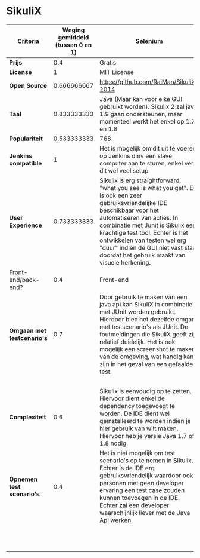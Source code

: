 # SikuliX


| **Criteria**                 | **Weging gemiddeld (tussen 0 en 1)** | **Selenium**                                                                                                                                                                                                                                                                                                                                                              | **Waarde** | **Gewogen Waarde** |
|--------------------------|----------------------------------|-----------------------------------------------------------------------------------------------------------------------------------------------------------------------------------------------------------------------------------------------------------------------------------------------------------------------------------------------------------------------|--------|----------------|
| **Prijs**                    | 0.4                              | Gratis                                                                                                                                                                                                                                                                                                                                                                | 10     | 4              |
| **License**                  | 1                                | MIT License                                                                                                                                                                                                                                                                                                                                                           | 10     | 10             |
| **Open Source**              | 0.666666667                      | https://github.com/RaiMan/SikuliX-2014                                                                                                                                                                                                                                                                                                                                | 10     | 6.66666667     |
| **Taal**                     | 0.833333333                      | Java (Maar kan voor elke GUI   gebruikt worden). Sikulix 2 zal java 1.9 gaan ondersteunen, maar momenteel   werkt het enkel op 1.7 en 1.8                                                                                                                                                                                                                             | 8      | 6.666666664    |
| **Populariteit**             | 0.533333333                      | 768                                                                                                                                                                                                                                                                                                                                                                   | 7      | 3.733333331    |
| **Jenkins compatible**       | 1                                | Het is mogelijk om dit uit te   voeren op Jenkins dmv een slave computer aan te sturen, enkel vergt dit wel   veel setup                                                                                                                                                                                                                                              | 4      | 4              |
| **User Experience**          | 0.733333333                      | Sikulix is erg straightforward,   "what you see is what you get". Er is ook een zeer   gebruiksvriendelijke IDE beschikbaar voor het automatiseren van acties. In   combinatie met Junit is Sikulix een krachtige test tool. Echter is het   ontwikkelen van testen wel erg "duur" indien  de GUI niet vast staat doordat het gebruik   maakt van visuele herkening.  | 6      | 4.399999998    |
| Front-end/back-end?      | 0.4                              | Front-end                                                                                                                                                                                                                                                                                                                                                             | 5      | 2              |
| **Omgaan met testcenario's** | 0.7                              | Door gebruik te maken van een   java api kan SikuliX in combinatie met JUnit worden gebruikt. Hierdoor bied   het dezelfde omgang met testscenario's als JUnit. De foutmeldingen die   SikuliX geeft zijn relatief duidelijk. Het is ook mogelijk een screenshot te maken   van de omgeving, wat handig kan zijn in het geval van een gefaalde test.                  | 8      | 5.6            |
|                          |                                  |                                                                                                                                                                                                                                                                                                                                                                       | 0      |                |
| **Complexiteit**             | 0.6                              | Sikulix is eenvoudig op te   zetten. Hiervoor dient enkel de dependency toegevoegt te worden.  De IDE dient wel geïnstalleerd te worden   indien je hier gebruik van wilt maken. Hiervoor heb je versie Java 1.7 of 1.8   nodig.                                                                                                                                      | 8      | 4.8            |
| **Opnemen test scenario's**  | 0.4                              | Het is niet mogelijk om test   scenario's op te nemen in Sikulix. Echter is de IDE erg gebruiksvriendelijk   waardoor ook personen met geen developer ervaring een test case zouden kunnen   toevoegen in de IDE. Echter zal een developer waarschijnlijk liever met de   Java Api werken.                                                                            | 5      | 2              |
|                          |                                  |                                                                                                                                                                                                                                                                                                                                                                       |        |                |
|                          |                                  |                                                                                                                                                                                                                                                                                                                                                                       |        |                |
|                          |                                  |                                                                                                                                                                                                                                                                                                                                                                       |        |                |
|                          |                                  |                                                                                                                                                                                                                                                                                                                                                                       |        | **RESULTAAT**      |
|                          |                                  |                                                                                                                                                                                                                                                                                                                                                                       |        | **53.86666666**    |
